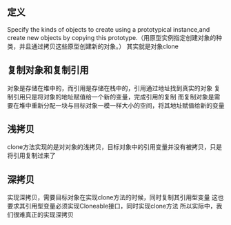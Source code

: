 ## 定义
Specify the kinds of objects to create using a prototypical instance,and create new objects by copying this prototype.（用原型实例指定创建对象的种类，并且通过拷贝这些原型创建新的对象。）
其实就是对象clone
## 复制对象和复制引用
对象是存储在堆中的，而引用是存储在栈中的，引用通过地址找到真实的对象
复制引用只是将对象的地址赋值给一个新的变量，完成引用的复制
而复制对象是需要在堆中重新分配一块与目标对象一模一样大小的空间，将其地址赋值给新的变量
## 浅拷贝
clone方法实现的是对对象的浅拷贝，目标对象中的引用变量并没有被拷贝，只是将引用复制过来了
## 深拷贝
实现深拷贝，需要目标对象在实现clone方法的时候，同时复制其引用型变量
这也要求其引用型变量必须实现Cloneable接口，同时实现clone方法
所以实际中，我们很难真正的实现深拷贝